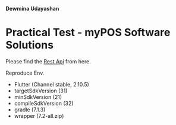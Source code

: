 **Dewmina Udayashan**

# Practical Test - myPOS Software Solutions

Please find the [Rest Api](https://github.com/DewminaUdayashan/test_mypos_rest_api) from here.

Reproduce Env.

 - Flutter (Channel stable, 2.10.5)
 - targetSdkVersion (31)
 - minSdkVersion (21)
 - compileSdkVersion (32)
 - gradle (7.1.3)
 - wrapper (7.2-all.zip)


